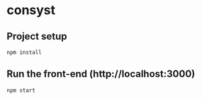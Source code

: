 # consyst


## Project setup

```
npm install
```

## Run the front-end (http://localhost:3000)

```
npm start
